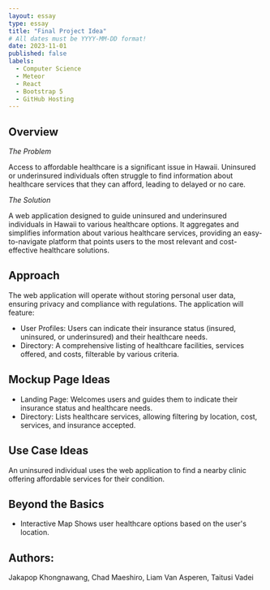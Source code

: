 ```yaml
---
layout: essay
type: essay
title: "Final Project Idea"
# All dates must be YYYY-MM-DD format!
date: 2023-11-01
published: false
labels:
  - Computer Science
  - Meteor
  - React
  - Bootstrap 5
  - GitHub Hosting
---
```


## Overview

*The Problem*

Access to affordable healthcare is a significant issue in Hawaii. Uninsured or underinsured individuals often struggle to find information about healthcare services that they can afford, leading to delayed or no care.

*The Solution*

A web application designed to guide uninsured and underinsured individuals in Hawaii to various healthcare options. It aggregates and simplifies information about various healthcare services, providing an easy-to-navigate platform that points users to the most relevant and cost-effective healthcare solutions.

## Approach
The web application will operate without storing personal user data, ensuring privacy and compliance with regulations. The application will feature:
- User Profiles: 
Users can indicate their insurance status (insured, uninsured, or underinsured) and their healthcare needs.
- Directory: 
A comprehensive listing of healthcare facilities, services offered, and costs, filterable by various criteria.


## Mockup Page Ideas
- Landing Page: Welcomes users and guides them to indicate their insurance status and healthcare needs.
- Directory: Lists healthcare services, allowing filtering by location, cost, services, and insurance accepted.


## Use Case Ideas
An uninsured individual uses the web application to find a nearby clinic offering affordable services for their condition.

## Beyond the Basics
- Interactive Map 
Shows user healthcare options based on the user's location.


## Authors:
Jakapop Khongnawang, Chad Maeshiro, Liam Van Asperen, Taitusi Vadei


